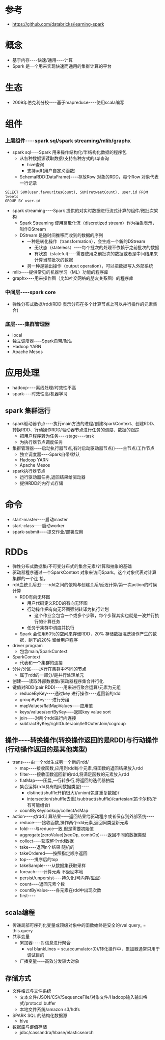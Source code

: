 # 参考
- https://github.com/databricks/learning-spark
# 概念
- 基于内存----快速/通用----计算
- Spark 是一个用来实现快速而通用的集群计算的平台
# 生态
- 2009年伯克利分校----基于mapreduce----使用scala编写
# 组件
### 上层组件----spark sql/spark streaming/mlib/graphx
- spark sql----Spark 用来操作结构化/半结构化数据的程序包
  - 从各种数据源读取数据/支持各种方式的sql查询
    - hive查询
    - 支持udf(用户自定义函数)
  - SchemaRDD(DataFrame)----存放Row 对象的RDD，每个Row 对象代表一行记录
 ```
 SELECT SUM(user.favouritesCount), SUM(retweetCount), user.id FROM tweets
 GROUP BY user.id
 ```
- spark streaming----Spark 提供的对实时数据进行流式计算的组件/微批次架构
  - Spark Streaming 使用离散化流（discretized stream）作为抽象表示，叫作DStream
  - DStream 是随时间推移而收到的数据的序列
    - 一种是转化操作（transformation），会生成一个新的DStream
      - 无状态（stateless）----每个批次的处理不依赖于之前批次的数据
      - 有状态（stateful)----需要使用之前批次的数据或者是中间结果来计算当前批次的数据
    - 另一种是输出操作（output operation），可以把数据写入外部系统
- mlib----提供常见的机器学习（ML）功能的程序库
- graphx----用来操作图（比如社交网络的朋友关系图）的程序库
### 中间层----spark core
- 弹性分布式数据/rdd(RDD 表示分布在多个计算节点上可以并行操作的元素集合)
### 底层----集群管理器
- local
- 独立调度器----Spark自带/默认
- Hadoop YARN
- Apache Mesos
# 应用处理
- hadoop----离线处理/时效性不高
- spark----时效性高/机器学习
## spark 集群运行
- spark驱动器节点----执行main方法的进程/创建SparkContext、创建RDD、转换RDD、行动操作RDD/驱动器节点进行任务的调度、数据的跟踪
  - 把用户程序转为任务----stage----task
  - 为执行器节点调度任务
- 集群管理器----启动执行器节点,有时启动驱动器节点()----主节点/工作节点
  - 独立调度器----Spark自带/默认
  - Hadoop YARN
  - Apache Mesos
- spark执行器节点
  - 运行驱动器任务,返回结果给驱动器
  - 提供RDD的内存式存储
# 命令
- start-master----启动master
- start-class----启动worker
- spark-submit----提交作业/部署应用
# RDDs
- 弹性分布式数据集/不可变分布式的集合元素/计算和抽象的基础
- 驱动器程序通过一个SparkContext 对象来访问Spark。这个对象代表对计算集群的一个连
  接。
- rdd血统关系图----rdd之间的依赖与创建关系/延迟计算/第一次action的时候计算
  - RDD有向无环图
    - 用户代码定义RDD的有向无环图
    - 行动操作把有向无环图强制转译为执行计划
      - 这个作业会包含一个或多个步骤，每个步骤其实也就是一波并行执行的计算任务
    - 任务于集群中调度并执行
  - Spark 会使用60％的空间来存储RDD，20% 存储数据混洗操作产生的数
    据，剩下的20% 留给用户程序
- driver program
  - 包含main/SparkContext
- SparkContext
  - 代表和一个集群的连接
- 分片/分区----运行在集群中不同的节点
  - 属于rdd的一部分/是并行处理单元
- 创建----读取外部数据集/驱动器程序集合并行化
- 键值对RDD(pair RDD)----用来进行聚合运算/元素为元组
  - reduceByKey----通过key 进行操作----返回新的rdd
  - groupByKey----进行分组
  - mapValues/flatMapValues----应用值
  - keys/values/sortByKey----返回key value sort
  - join----对两个rdd进行内连接
  - subtractByKey/rightOuterJoin/leftOuterJoin/cogroup
## 操作----转换操作(转换操作返回的是RDD)与行动操作(行动操作返回的是其他类型)
- trans----由一个rdd生成另一个新的rdd/
  - map----接收函数,应用到rdd每个元素,将函数的返回结果放入rdd
  - filter----接收函数返回新的rdd,将满足函数的元素放入rdd
  - flatMap----压扁,一行转多行,将返回的迭代器拍扁
  - 集合运算(rdd具有相同数据类型)----
    - distinct(shuffle开销很大)/union(包含重复数据)/
    - intersection(shuffle去重)/subtract(shuffle)/cartesian(笛卡尔积/所有可能组合)
  - countByKey/lookup/collectAsMap
- action----对rdd计算结果----返回结果给驱动程序或者保存到外部系统----
  - reduce----接收函数,操作两个rdd元素,返回同类型新元素
  - fold----与reduce一致,但是需要初始值
  - aggregate(zeroValue)(seqOp, combOp)----返回不同的数据类型
  - collect----获取整个rdd数据
  - take----返回n个结果 随机的
  - takeOrdered----按照指定顺序返回
  - top----排序后的top
  - takeSample----从数据集获取采样
  - foreach----计算元素 不返回本地
  - persist/unpersist----持久化(可内存/磁盘)
  - count----返回元素个数
  - countByValue----各元素在rdd中出现次数
  - first----
## scala编程
- 传递局部可序列化变量或顶级对象中的函数始终是安全的/val query_ = this.query
- 共享变量
  - 累加器----对信息进行聚合
    - val blankLines = sc.accumulator(0)/转化操作中，累加器通常只用于调试目的
  - 广播变量----高效分发较大对象
## 存储方式
- 文件格式与文件系统
    - 文本文件/JSON/CSV/SequenceFile/对象文件/Hadoop输入输出格式/protocol buffer
    - 本地文件系统/amazon s3/hdfs
- SPARK SQL 的结构化数据源
    - hive
- 数据库与键值存储
    - jdbc/cassandra/hbase/elasticsearch